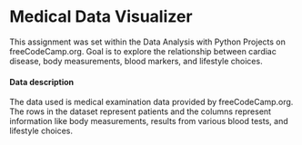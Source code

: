 # Medical Data Visualizer
This assignment was set within the Data Analysis with Python Projects on freeCodeCamp.org.
Goal is to explore the relationship between cardiac disease, body measurements, blood markers, and lifestyle choices.
#### Data description
The data used is medical examination data provided by freeCodeCamp.org.
The rows in the dataset represent patients and the columns represent information like body measurements, results from various blood tests, and lifestyle choices.
